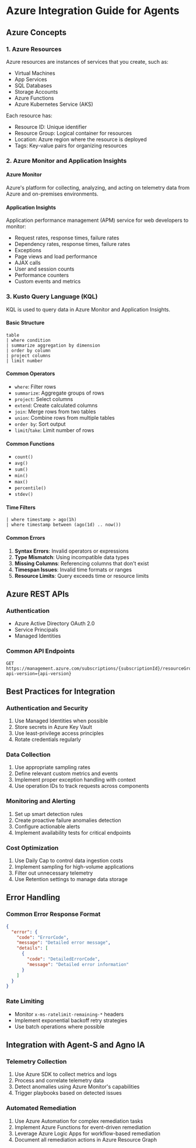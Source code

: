 # Azure Integration Guide for Agents

## Azure Concepts

### 1. Azure Resources

Azure resources are instances of services that you create, such as:
- Virtual Machines
- App Services
- SQL Databases
- Storage Accounts
- Azure Functions
- Azure Kubernetes Service (AKS)

Each resource has:
- Resource ID: Unique identifier
- Resource Group: Logical container for resources
- Location: Azure region where the resource is deployed
- Tags: Key-value pairs for organizing resources

### 2. Azure Monitor and Application Insights

#### Azure Monitor
Azure's platform for collecting, analyzing, and acting on telemetry data from Azure and on-premises environments.

#### Application Insights
Application performance management (APM) service for web developers to monitor:
- Request rates, response times, failure rates
- Dependency rates, response times, failure rates
- Exceptions
- Page views and load performance
- AJAX calls
- User and session counts
- Performance counters
- Custom events and metrics

### 3. Kusto Query Language (KQL)

KQL is used to query data in Azure Monitor and Application Insights.

#### Basic Structure
```
table
| where condition
| summarize aggregation by dimension
| order by column
| project columns
| limit number
```

#### Common Operators
- `where`: Filter rows
- `summarize`: Aggregate groups of rows
- `project`: Select columns
- `extend`: Create calculated columns
- `join`: Merge rows from two tables
- `union`: Combine rows from multiple tables
- `order by`: Sort output
- `limit`/`take`: Limit number of rows

#### Common Functions
- `count()`
- `avg()`
- `sum()`
- `min()`
- `max()`
- `percentile()`
- `stdev()`

#### Time Filters
```
| where timestamp > ago(1h)
| where timestamp between (ago(1d) .. now())
```

#### Common Errors
1. **Syntax Errors**: Invalid operators or expressions
2. **Type Mismatch**: Using incompatible data types
3. **Missing Columns**: Referencing columns that don't exist
4. **Timespan Issues**: Invalid time formats or ranges
5. **Resource Limits**: Query exceeds time or resource limits

## Azure REST APIs

### Authentication
- Azure Active Directory OAuth 2.0
- Service Principals
- Managed Identities

### Common API Endpoints
```
GET https://management.azure.com/subscriptions/{subscriptionId}/resourceGroups/{resourceGroupName}/providers/{resourceProviderNamespace}/{resourceType}/{resourceName}?api-version={api-version}
```

## Best Practices for Integration

### Authentication and Security
1. Use Managed Identities when possible
2. Store secrets in Azure Key Vault
3. Use least-privilege access principles
4. Rotate credentials regularly

### Data Collection
1. Use appropriate sampling rates
2. Define relevant custom metrics and events
3. Implement proper exception handling with context
4. Use operation IDs to track requests across components

### Monitoring and Alerting
1. Set up smart detection rules
2. Create proactive failure anomalies detection
3. Configure actionable alerts
4. Implement availability tests for critical endpoints

### Cost Optimization
1. Use Daily Cap to control data ingestion costs
2. Implement sampling for high-volume applications
3. Filter out unnecessary telemetry
4. Use Retention settings to manage data storage

## Error Handling

### Common Error Response Format
```json
{
  "error": {
    "code": "ErrorCode",
    "message": "Detailed error message",
    "details": [
      {
        "code": "DetailedErrorCode",
        "message": "Detailed error information"
      }
    ]
  }
}
```

### Rate Limiting
- Monitor `x-ms-ratelimit-remaining-*` headers
- Implement exponential backoff retry strategies
- Use batch operations where possible

## Integration with Agent-S and Agno IA

### Telemetry Collection
1. Use Azure SDK to collect metrics and logs
2. Process and correlate telemetry data
3. Detect anomalies using Azure Monitor's capabilities
4. Trigger playbooks based on detected issues

### Automated Remediation
1. Use Azure Automation for complex remediation tasks
2. Implement Azure Functions for event-driven remediation
3. Leverage Azure Logic Apps for workflow-based remediation
4. Document all remediation actions in Azure Resource Graph
